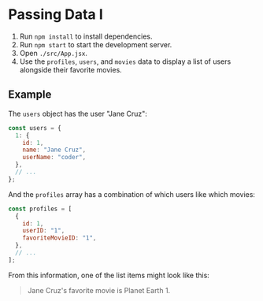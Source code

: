 # Passing Data I

1. Run `npm install` to install dependencies.
2. Run `npm start` to start the development server.
3. Open `./src/App.jsx`.
4. Use the `profiles`, `users`, and `movies` data to display a list of users alongside their favorite movies.

## Example

The `users` object has the user "Jane Cruz":

```js
const users = {
  1: {
    id: 1,
    name: "Jane Cruz",
    userName: "coder",
  },
  // ...
};
```

And the `profiles` array has a combination of which users like which movies:

```js
const profiles = [
  {
    id: 1,
    userID: "1",
    favoriteMovieID: "1",
  },
  // ...
];
```

From this information, one of the list items might look like this:

> Jane Cruz's favorite movie is Planet Earth 1.
